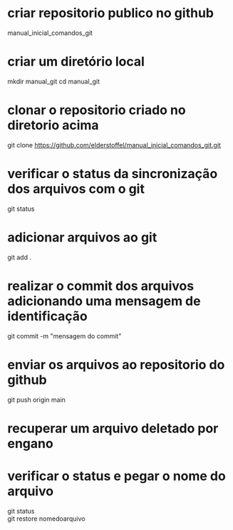 # criar repositorio publico no github 
manual_inicial_comandos_git

# criar um diretório local
mkdir manual_git
cd manual_git

# clonar o repositorio criado no diretorio acima
git clone https://github.com/elderstoffel/manual_inicial_comandos_git.git

# verificar o status da sincronização dos arquivos com o git
git status

# adicionar arquivos ao git
git add .

# realizar o commit dos arquivos adicionando uma mensagem de identificação
git commit -m "mensagem do commit"

# enviar os arquivos ao repositorio do github
git push origin main

# recuperar um arquivo deletado por engano
# verificar o status e pegar o nome do arquivo
git status \
git restore nomedoarquivo


